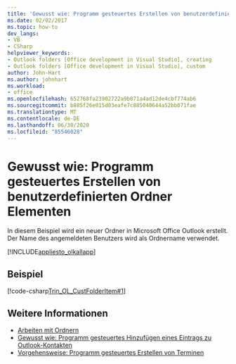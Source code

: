 ```yaml
---
title: 'Gewusst wie: Programm gesteuertes Erstellen von benutzerdefinierten Ordner Elementen'
ms.date: 02/02/2017
ms.topic: how-to
dev_langs:
- VB
- CSharp
helpviewer_keywords:
- Outlook folders [Office development in Visual Studio], creating
- Outlook folders [Office development in Visual Studio], custom
author: John-Hart
ms.author: johnhart
ms.workload:
- office
ms.openlocfilehash: 652768fa23902722a9b071a4ad12de4cbf774ab6
ms.sourcegitcommit: b885f26e015d03eafe7c885040644a52bb071fae
ms.translationtype: MT
ms.contentlocale: de-DE
ms.lasthandoff: 06/30/2020
ms.locfileid: "85546028"
---
```

# <a name="how-to-programmatically-create-custom-folder-items"></a>Gewusst wie: Programm gesteuertes Erstellen von benutzerdefinierten Ordner Elementen
  In diesem Beispiel wird ein neuer Ordner in Microsoft Office Outlook erstellt. Der Name des angemeldeten Benutzers wird als Ordnername verwendet.

 [!INCLUDE[appliesto_olkallapp](../vsto/includes/appliesto-olkallapp-md.md)]

## <a name="example"></a>Beispiel
 [!code-csharp[Trin_OL_CustFolderItem#1](../vsto/codesnippet/CSharp/Trin_OL_CustFolderItem/thisaddin.cs#1)]

## <a name="see-also"></a>Weitere Informationen
- [Arbeiten mit Ordnern](../vsto/working-with-folders.md)
- [Gewusst wie: Programm gesteuertes Hinzufügen eines Eintrags zu Outlook-Kontakten](../vsto/how-to-programmatically-add-an-entry-to-outlook-contacts.md)
- [Vorgehensweise: Programm gesteuertes Erstellen von Terminen](../vsto/how-to-programmatically-create-appointments.md)
